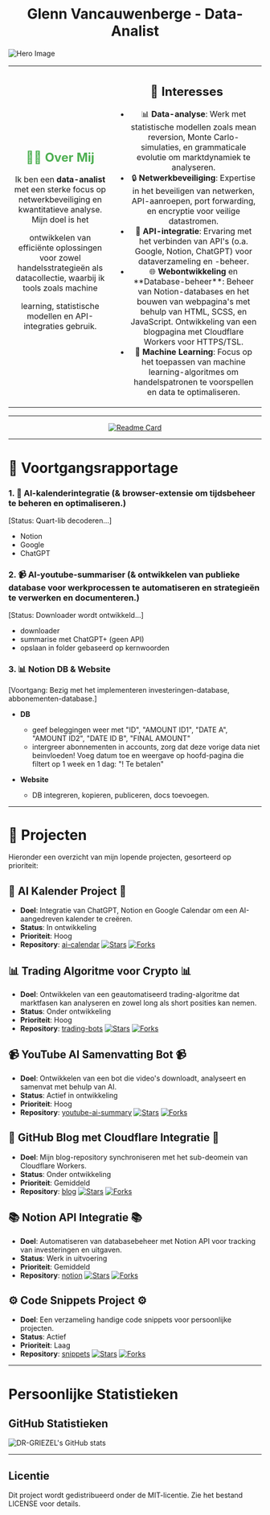 <h1 align="center">Glenn Vancauwenberge - <strong>Data-Analist</strong></h1>

![Hero Image](https://img.freepik.com/free-vector/vector-abstract-colorful-big-data-visualization-futuristic-infographics-aesthetic-design-visual-information-complexity-intricate-data-threads-graphic-social-network-business-analytics_1217-2428.jpg?t=st=1728511444~exp=1728515044~hmac=5da0995a985e0e1194aba1c35b1562a00066ead445c8edbc580c4b97c66ee553&w=900)

<table>
  <tr>
    <td align="center">
      <h2 style="color: #4CAF50;" align="center">🧑‍💻 Over Mij</h2>
      <p>Ik ben een <strong>data-analist</strong> met een sterke focus op netwerkbeveiliging en kwantitatieve analyse. Mijn doel is het</p>
      <p></p>ontwikkelen van efficiënte oplossingen voor zowel handelsstrategieën als datacollectie, waarbij ik tools zoals machine </p>
      <p>learning, statistische modellen en API-integraties gebruik.</p>
    </td>
    <td align="center">
      <h2>🚀 Interesses</h2>
      <ul>
        <li>📊 <strong>Data-analyse</strong>: Werk met statistische modellen zoals mean reversion, Monte Carlo-simulaties, en grammaticale evolutie om marktdynamiek te analyseren.</li>
        <li>🔒 <strong>Netwerkbeveiliging</strong>: Expertise in het beveiligen van netwerken, API-aanroepen, port forwarding, en encryptie voor veilige datastromen.</li>
        <li>🔗 <strong>API-integratie</strong>: Ervaring met het verbinden van API's (o.a. Google, Notion, ChatGPT) voor dataverzameling en -beheer.</li>
        <li>🌐 <strong>Webontwikkeling</strong> en **Database-beheer**: Beheer van Notion-databases en het bouwen van webpagina's met behulp van HTML, SCSS, en JavaScript. Ontwikkeling van een blogpagina met Cloudflare Workers voor HTTPS/TSL.</li>
        <li>🤖 <strong>Machine Learning</strong>: Focus op het toepassen van machine learning-algoritmes om handelspatronen te voorspellen en data te optimaliseren.</li>
      </ul>
    </td>
  </tr>
</table>

---

<div align="center">
  <a href="https://github.com/DR-GRIEZEL/DR-GRIEZEL">
    <img src="https://github-readme-stats.vercel.app/api/pin/?username=DR-GRIEZEL&repo=DR-GRIEZEL" alt="Readme Card"/>
  </a>
</div>

---

# 📎 Voortgangsrapportage

### 1. 📅 **AI-kalenderintegratie** (& browser-extensie om tijdsbeheer te beheren en optimaliseren.)
[Status: Quart-lib decoderen...]
  
  - Notion
  - Google
  - ChatGPT

### 2. 📹 **AI-youtube-summariser** (& ontwikkelen van publieke database voor werkprocessen te automatiseren en strategieën te verwerken en documenteren.)
[Status: Downloader wordt ontwikkeld...]
  
  - downloader
  - summarise met ChatGPT+ (geen API)
  - opslaan in folder gebaseerd op kernwoorden

### 3. 📊 **Notion DB & Website**
[Voortgang: Bezig met het implementeren investeringen-database, abbonementen-database.]

- **DB**
  - geef beleggingen weer met "ID", "AMOUNT ID1", "DATE A", "AMOUNT ID2", "DATE ID B", "FINAL AMOUNT"
  - intergreer abonnementen in accounts, zorg dat deze vorige data niet beinvloeden! Voeg datum toe en weergave op hoofd-pagina die filtert op 1 week en 1 dag: "! Te betalen"
 
- **Website**
  - DB integreren, kopieren, publiceren, docs toevoegen.

---

# 🎯 Projecten

Hieronder een overzicht van mijn lopende projecten, gesorteerd op prioriteit:

## 📅 AI Kalender Project 📅

- **Doel**: Integratie van ChatGPT, Notion en Google Calendar om een AI-aangedreven kalender te creëren.  
- **Status**: In ontwikkeling  
- **Prioriteit**: Hoog  
- **Repository**: [ai-calendar](https://github.com/dr-griezel/ai-calendar)
[![Stars](https://img.shields.io/github/stars/dr-griezel/ai-calendar.svg?style=social&label=Star)](https://github.com/dr-griezel/ai-calendar)
[![Forks](https://img.shields.io/github/forks/dr-griezel/ai-calendar?style=social)](https://github.com/dr-griezel/ai-calendar/network/members)

## 📊 Trading Algoritme voor Crypto 📊
- **Doel**: Ontwikkelen van een geautomatiseerd trading-algoritme dat marktfasen kan analyseren en zowel long als short posities kan nemen.  
- **Status**: Onder ontwikkeling  
- **Prioriteit**: Hoog  
- **Repository**: [trading-bots](https://github.com/dr-griezel/trading-bots)
[![Stars](https://img.shields.io/github/stars/dr-griezel/trading-bots.svg?style=social&label=Star)](https://github.com/dr-griezel/trading-bots)
[![Forks](https://img.shields.io/github/forks/dr-griezel/trading-bots?style=social)](https://github.com/dr-griezel/trading-bots/network/members)

## 📹 YouTube AI Samenvatting Bot 📹
- **Doel**: Ontwikkelen van een bot die video's downloadt, analyseert en samenvat met behulp van AI.  
- **Status**: Actief in ontwikkeling  
- **Prioriteit**: Hoog  
- **Repository**: [youtube-ai-summary](https://github.com/dr-griezel/youtube-ai-summary)
[![Stars](https://img.shields.io/github/stars/dr-griezel/youtube-ai-summary.svg?style=social&label=Star)](https://github.com/dr-griezel/youtube-ai-summary)
[![Forks](https://img.shields.io/github/forks/dr-griezel/youtube-ai-summary?style=social)](https://github.com/dr-griezel/youtube-ai-summary/network/members)


## 📝 GitHub Blog met Cloudflare Integratie 📝
- **Doel**: Mijn blog-repository synchroniseren met het sub-deomein van Cloudflare Workers.  
- **Status**: Onder ontwikkeling  
- **Prioriteit**: Gemiddeld  
- **Repository**: [blog](https://github.com/dr-griezel/blog)
[![Stars](https://img.shields.io/github/stars/dr-griezel/blog.svg?style=social&label=Star)](https://github.com/dr-griezel/blog)
[![Forks](https://img.shields.io/github/forks/dr-griezel/blog?style=social)](https://github.com/dr-griezel/blog/network/members)


## 📚 Notion API Integratie 📚
- **Doel**: Automatiseren van databasebeheer met Notion API voor tracking van investeringen en uitgaven.  
- **Status**: Werk in uitvoering  
- **Prioriteit**: Gemiddeld  
- **Repository**: [notion](https://github.com/dr-griezel/notion-api)
[![Stars](https://img.shields.io/github/stars/dr-griezel/notion-api.svg?style=social&label=Star)](https://github.com/dr-griezel/notion-api)
[![Forks](https://img.shields.io/github/forks/dr-griezel/notion-api?style=social)](https://github.com/dr-griezel/notion-api/network/members)

## ⚙️ Code Snippets Project ⚙️
- **Doel**: Een verzameling handige code snippets voor persoonlijke projecten.  
- **Status**: Actief  
- **Prioriteit**: Laag  
- **Repository**: [snippets](https://github.com/dr-griezel/code-snippets)
[![Stars](https://img.shields.io/github/stars/dr-griezel/code-snippets.svg?style=social&label=Star)](https://github.com/dr-griezel/code-snippets)
[![Forks](https://img.shields.io/github/forks/dr-griezel/code-snippets?style=social)](https://github.com/dr-griezel/code-snippets/network/members)

---

# Persoonlijke Statistieken

## GitHub Statistieken
![DR-GRIEZEL's GitHub stats](https://github-readme-stats.vercel.app/api?username=DR-GRIEZEL&show_icons=true&theme=gruvbox)

---
## Licentie
Dit project wordt gedistribueerd onder de MIT-licentie. Zie het bestand LICENSE voor details.

